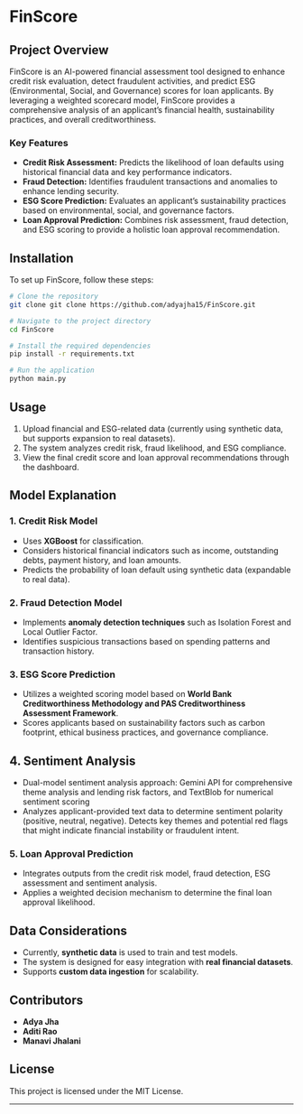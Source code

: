 # FinScore

## Project Overview

FinScore is an AI-powered financial assessment tool designed to enhance credit risk evaluation, detect fraudulent activities, and predict ESG (Environmental, Social, and Governance) scores for loan applicants. By leveraging a weighted scorecard model, FinScore provides a comprehensive analysis of an applicant’s financial health, sustainability practices, and overall creditworthiness.

### Key Features
- **Credit Risk Assessment:** Predicts the likelihood of loan defaults using historical financial data and key performance indicators.
- **Fraud Detection:** Identifies fraudulent transactions and anomalies to enhance lending security.
- **ESG Score Prediction:** Evaluates an applicant’s sustainability practices based on environmental, social, and governance factors.
- **Loan Approval Prediction:** Combines risk assessment, fraud detection, and ESG scoring to provide a holistic loan approval recommendation.

## Installation

To set up FinScore, follow these steps:

```bash
# Clone the repository
git clone git clone https://github.com/adyajha15/FinScore.git

# Navigate to the project directory
cd FinScore

# Install the required dependencies
pip install -r requirements.txt

# Run the application
python main.py
```

## Usage

1. Upload financial and ESG-related data (currently using synthetic data, but supports expansion to real datasets).
2. The system analyzes credit risk, fraud likelihood, and ESG compliance.
3. View the final credit score and loan approval recommendations through the dashboard.

## Model Explanation

### 1. **Credit Risk Model**
- Uses **XGBoost** for classification.
- Considers historical financial indicators such as income, outstanding debts, payment history, and loan amounts.
- Predicts the probability of loan default using synthetic data (expandable to real data).

### 2. **Fraud Detection Model**
- Implements **anomaly detection techniques** such as Isolation Forest and Local Outlier Factor.
- Identifies suspicious transactions based on spending patterns and transaction history.

### 3. **ESG Score Prediction**
- Utilizes a weighted scoring model based on **World Bank Creditworthiness Methodology and PAS Creditworthiness Assessment Framework**.
- Scores applicants based on sustainability factors such as carbon footprint, ethical business practices, and governance compliance.

## 4. **Sentiment Analysis**
- Dual-model sentiment analysis approach: Gemini API for comprehensive theme analysis and lending risk factors, and TextBlob for numerical sentiment scoring
- Analyzes applicant-provided text data to determine sentiment polarity (positive, neutral, negative). Detects key themes and potential red flags that might indicate financial instability or fraudulent intent.

### 5. **Loan Approval Prediction**
- Integrates outputs from the credit risk model, fraud detection, ESG assessment and sentiment analysis.
- Applies a weighted decision mechanism to determine the final loan approval likelihood.

## Data Considerations
- Currently, **synthetic data** is used to train and test models.
- The system is designed for easy integration with **real financial datasets**.
- Supports **custom data ingestion** for scalability.

## Contributors
- **Adya Jha** 
- **Aditi Rao** 
- **Manavi Jhalani** 

## License
This project is licensed under the MIT License.

---

